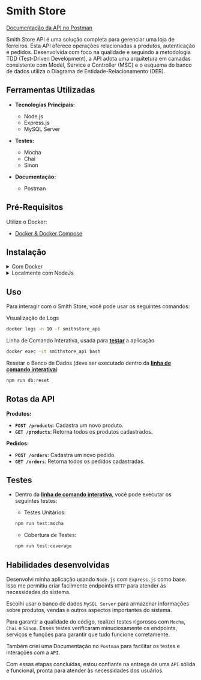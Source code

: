 <!-- Este é um comentário: omitir os tópidos redundantes -->
<!--  **| [Brazil](README.md) | [asdf](README_en.md) |** -->

# Smith Store

[Documentação da API no Postman](https://documenter.getpostman.com/view/30159355/2s9YRB3Y1d)

Smith Store API é uma solução completa para gerenciar uma loja de ferreiros. Esta API oferece operações relacionadas a produtos, autenticação e pedidos. Desenvolvida com foco na qualidade e seguindo a metodologia TDD (Test-Driven Development), a API adota uma arquitetura em camadas consistente com Model, Service e Controller (MSC) e o esquema do banco de dados utiliza o Diagrama de Entidade-Relacionamento (DER).

## Ferramentas Utilizadas

- **Tecnologias Principais:**
  - Node.js
  - Express.js
  - MySQL Server

- **Testes:**
  - Mocha
  - Chai
  - Sinon

- **Documentação:**
  - Postman

## Pré-Requisitos

Utilize o Docker:

- [Docker & Docker Compose](https://docs.docker.com/compose/)

<!-- ## Features -->
## Instalação

<details>

<summary>Com Docker</summary>

1. Clonar o Repositório

    Primeiro, copie ou clone este repositório para o seu sistema local usando o Git:

    ```bash
    git clone git@github.com:lionelsu/smith-store-api.git && cd smith-store-api
    ```

2. Iniciar o Contêiner Docker

    Utilize o Docker Compose para iniciar o contêiner do Smith Store API:

    ```bash
    docker compose up -d
    ```

3. Popular o Banco de Dados

    Utilize o Docker para popular o banco de dados:

    ```bash
    docker exec smithstore_api npm run db:reset
    ```

</details>

<details>

<summary>Localmente com NodeJs</summary>

1. Clonar o Repositório

    Primeiro, copie ou clone este repositório para o seu sistema local usando o Git:

    ```bash
    git clone git@github.com:lionelsu/smith-store-api.git && cd smith-store-api
    ```

2. Instalar as Dependências

    Em seguida, instale as dependências do projeto usando o `npm`:

    ```bash
    npm install
    ```

3. Popular o Banco de Dados

    ```bash
    npm run db:reset
    ```

4. Iniciar o Servidor

    Inicie o servidor para executar a API:

    ```bash
    npm run dev
    ```

</details>

## Uso

Para interagir com o Smith Store, você pode usar os seguintes comandos:

Visualização de Logs

```bash
docker logs -n 10 -f smithstore_api
```

Linha de Comando Interativa, usada para **[testar](#testes)** a aplicação

```bash
docker exec -it smithstore_api bash
```

Resetar o Banco de Dados (deve ser executado dentro da **[linha de comando interativa](#uso)**)

```bash
npm run db:reset
```

## Rotas da API

**Produtos:**

- **`POST /products`**: Cadastra um novo produto.
- **`GET /products`**: Retorna todos os produtos cadastrados.

**Pedidos:**

- **`POST /orders`**: Cadastra um novo pedido.
- **`GET /orders`**: Retorna todos os pedidos cadastradas.

## Testes

- Dentro da **[linha de comando interativa](#uso)**, você pode executar os seguintes testes:

  - Testes Unitários:

  ```bash
  npm run test:mocha
  ```

  - Cobertura de Testes:

  ```bash
  npm run test:coverage
  ```

## Habilidades desenvolvidas

Desenvolvi minha aplicação usando `Node.js` com `Express.js` como base. Isso me permitiu criar facilmente endpoints `HTTP` para atender às necessidades do sistema.

Escolhi usar o banco de dados `MySQL Server` para armazenar informações sobre produtos, vendas e outros aspectos importantes do sistema.

Para garantir a qualidade do código, realizei testes rigorosos com `Mocha`, `Chai` e `Sinon`. Esses testes verificaram minuciosamente os endpoints, serviços e funções para garantir que tudo funcione corretamente.

Também criei uma Documentação no `Postman` para facilitar os testes e interações com a `API`.

Com essas etapas concluídas, estou confiante na entrega de uma `API` sólida e funcional, pronta para atender às necessidades dos usuários.
